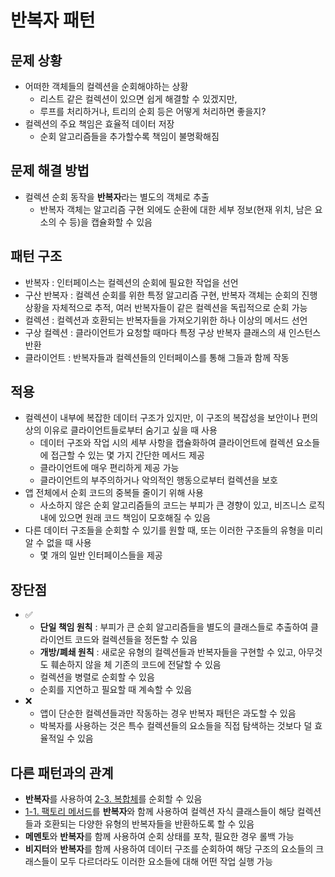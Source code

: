 # 반복자 패턴
## 문제 상황
- 어떠한 객체들의 컬렉션을 순회해야하는 상황
	- 리스트 같은 컬렉션이 있으면 쉽게 해결할 수 있겠지만, 
	- 루프를 처리하거나, 트리의 순회 등은 어떻게 처리하면 좋을지?
- 컬렉션의 주요 책임은 효율적 데이터 저장
	- 순회 알고리즘들을 추가할수록 책임이 불명확해짐

## 문제 해결 방법
- 컬렉션 순회 동작을 **반복자**라는 별도의 객체로 추출
	- 반복자 객체는 알고리즘 구현 외에도 순환에 대한 세부 정보(현재 위치, 남은 요소의 수 등)을 캡슐화할 수 있음

## 패턴 구조
- 반복자 : 인터페이스는 컬렉션의 순회에 필요한 작업을 선언
- 구산 반복자 : 컬렉션 순회를 위한 특정 알고리즘 구현, 반복자 객체는 순회의 진행 상황을 자체적으로 추적, 여러 반복자들이 같은 컬렉션을 독립적으로 순회 가능
- 컬렉션 : 컬렉션과 호환되는 반복자들을 가져오기위한 하나 이상의 메서드 선언
- 구상 컬렉션 : 클라이언트가 요청할 때마다 특정 구상 반복자 클래스의 새 인스턴스 반환
- 클라이언트 : 반복자들과 컬렉션들의 인터페이스를 통해 그들과 함께 작동

## 적용
- 컬렉션이 내부에 복잡한 데이터 구조가 있지만, 이 구조의 복잡성을 보안이나 편의상의 이유로 클라이언트들로부터 숨기고 싶을 때 사용
	- 데이터 구조와 작업 시의 세부 사항을 캡슐화하여 클라이언트에 컬렉션 요소들에 접근할 수 있는 몇 가지 간단한 메서드 제공
	- 클라이언트에 매우 편리하게 제공 가능
	- 클라이언트의 부주의하거나 악의적인 행동으로부터 컬렉션을 보호
- 앱 전체에서 순회 코드의 중복들 줄이기 위해 사용
	- 사소하지 않은 순회 알고리즘들의 코드는 부피가 큰 경향이 있고, 비즈니스 로직 내에 있으면 원래 코드 책임이 모호해질 수 있음
- 다른 데이터 구조들을 순회할 수 있기를 원할 때, 또는 이러한 구조들의 유형을 미리 알 수 없을 때 사용
	- 몇 개의 일반 인터페이스들을 제공

## 장단점
- ✅
	- **단일 책임 원칙** : 부피가 큰 순회 알고리즘들을 별도의 클래스들로 추출하여 클라이언트 코드와 컬렉션들을 정돈할 수 있음
	- **개방/폐쇄 원칙** : 새로운 유형의 컬렉션들과 반복자들을 구현할 수 있고, 아무것도 훼손하지 않을 체 기존의 코드에 전달할 수 있음
	- 컬렉션을 병렬로 순회할 수 있음
	- 순회를 지연하고 필요할 때 계속할 수 있음
- ❌
	- 앱이 단순한 컬렉션들과만 작동하는 경우 반복자 패턴은 과도할 수 있음
	- 박복자를 사용하는 것은 특수 컬렉션들의 요소들을 직접 탐색하는 것보다 덜 효율적일 수 있음

## 다른 패턴과의 관계
- **반복자**를 사용하여 [2-3. 복합체](../2.%20구조%20패턴/2-3.%20복합체.md)를 순회할 수 있음
- [1-1. 팩토리 메서드](../1.%20생성%20패턴/1-1.%20팩토리%20메서드.md)를 **반복자**와 함께 사용하여 컬렉션 자식 클래스들이 해당 컬렉션들과 호환되는 다양한 유형의 반복자들을 반환하도록 할 수 있음
- **메멘토**와 **반복자**를 함께 사용하여 순회 상태를 포착, 필요한 경우 롤백 가능
- **비지터**와 **반복자**를 함께 사용하여 데이터 구조를 순회하여 해당 구조의 요소들의 크래스들이 모두 다르더라도 이러한 요소들에 대해 어떤 작업 실행 가능
